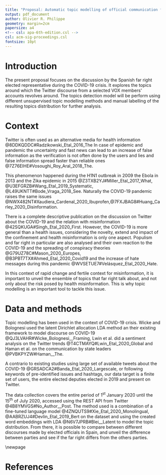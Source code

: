```yaml
---
title: "Proposal: Automatic topic modelling of official communication from Spanish far right deputies during the COVID crisis"
output: pdf_document
author: Olivier R. Philippe
geometry: margin=2cm
papersize: a4
<!-- csl: apa-6th-edition.csl -->
csl: acm-sig-proceedings.csl
fontsize: 10pt
---
```

# Introduction
The present proposal focuses on the discussion by the Spanish far right elected representative during the COVID-19 crisis.
It explores the topics around which the Twitter discourse from a selected VOX members' accounts revolves around. The topics detection model will be perform using different unsupervised topic modelling methods and manual labelling of the resulting topics distribution for further analysis.

# Context
Twitter is often used as an alternative media for health information @8DDKQDDC#Radzikowski_Etal_2016_The  In case of epidemic and pandemic the uncertainty and fast news can lead to an increase of false information as the verification is not often done by the users and lies and false information spread faster than reliable ones @7Z76EIHE#Vosoughi_Roy_Aral_2018_The.

This phenomenon happened during the H1N1 outbreak in 2009   the Ebola in 2013 and the Zika epidemic in 2015  @Z3TXB2YJ#Miller_Etal_2017_What, @U3EFGRZB#Wang_Etal_2019_Systematic, @L49UKNTT#Bode_Vraga_2018_See. Naturally the COVID-19 pandemic raises the same issues @NWX482NT#Xaudiera_Cardenal_2020_Ibuprofen,@7FXJBAG8#Huang_Carley_2020_Disinformation.

There is a complete descriptive publication on the discussion on Twitter about the COVID-19 and the relation with misinformation @42SQKUGA#Singh_Etal_2020_First. However, the COVID-19 is more general than a health issues, considering the novelty, extend and impact of the confinement and health misinformation is only one aspect.
Populism and far right in particular are also analysed and their own reaction to the COVID-19 and the spreading of conspiracy theories @G79UZ78C#Mason_2020_Europes, @B3PBT7TX#Ahmed_Etal_2020_Covid19 and the increase of hate messages during this pandemic @WVSETUE7#Velásquez_Etal_2020_Hate.

In this context of rapid change and fertile context for misinformation, it is important to unveil the ensemble of topics that far right talk about, and not only about the risk posed by health misinformation. This is why topic modelling is an important tool to tackle this issue.


# Data and methods

Topic modelling has been used in the context of COVID-19 crisis.
Wicke and Bolognesi  used the latent Dirichlet allocation LDA method an their existing framework to model discourse on COVID-19 @QJ3LVAHR#Wicke_Bolognesi__Framing, Lwin et al. did a sentiment analysis on the Twitter trends @T4CTMAYQ#Lwin_Etal_2020_Global and Haman et al. on the communication  by state leaders @PVBKPYZW#Haman__The.

A contrario to existing studies using large set of available tweets about the COVID-19 @GRSADCA2#Banda_Etal_2020_Largescale, or following keywords of pre-identified issues and hashtags, our data target is a finite set of users, the entire elected deputies elected in 2019 and present on Twitter.

The data collection covers the entire period of 1<sup>st</sup> January 2020 until the 15<sup>th</sup> of July 2020, accessed using the REST API  from Twitter @4B8YMVGS#No_Author__Post.
The method used is a combination of a fine-tuned language model @4ZNQUTS9#Xie_Etal_2020_Monolingual, @AABRZUJ4#Devlin_Etal_2019_Bert on the dataset and using the created word embeddings with LDA @N6V7JPRB#Blei__Latent to model the topic distribution.
From there, it is possible to compare between different discourses made by elected officials in Spain, and unveil the difference between parties and see if the far right differs from the others parties.
<!-- However, the rapid change of COVID-19 also calls for a method to detect topics formation and disappearance overtime as the context evolves in time of crisis @FHTMMECV#Li_Etal_2018_Comparison, @4Q6ZI6MW#Liu_Etal_2019_Finding. Methods exists to apply online version of the LDA on short text @IEX8A37Y#Gao_Etal_2020_Generation, @I6PIQ3NB#Nugroho_Etal_2020_Survey, which will be apply here to see the evolution of the interest from the VOX deputies during the COVID-19 crisis.  -->

\newpage

# References
